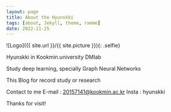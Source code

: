 ```yaml
---
layout: page
title: About the Hyunskki
tags: [about, Jekyll, theme, ramme]
date: 2022-11-25
---
```

![Logo]({{ site.url }}/{{ site.picture }}){: .selfie}

Hyunskki in Kookmin.university DMlab

Study deep learning, specially Graph Neural Networks

This Blog for record study or research

Contact to me
E-mail : 20157141@kookmin.ac.kr
Insta : hyunskki

Thanks for visit!
